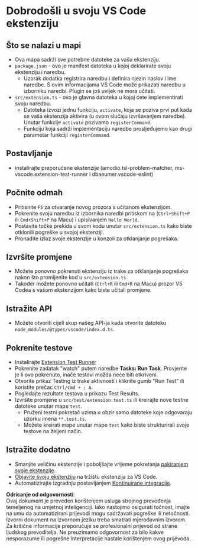 # Dobrodošli u svoju VS Code ekstenziju

## Što se nalazi u mapi

* Ova mapa sadrži sve potrebne datoteke za vašu ekstenziju.
* `package.json` - ovo je manifest datoteka u kojoj deklarirate svoju ekstenziju i naredbu.
  * Uzorak dodatka registrira naredbu i definira njezin naslov i ime naredbe. S ovim informacijama VS Code može prikazati naredbu u izborniku naredbi. Plugin se još uvijek ne mora učitati.
* `src/extension.ts` - ovo je glavna datoteka u kojoj ćete implementirati svoju naredbu.
  * Datoteka izvozi jednu funkciju, `activate`, koja se poziva prvi put kada se vaša ekstenzija aktivira (u ovom slučaju izvršavanjem naredbe). Unutar funkcije `activate` pozivamo `registerCommand`.
  * Funkciju koja sadrži implementaciju naredbe prosljeđujemo kao drugi parametar funkciji `registerCommand`.

## Postavljanje

* instalirajte preporučene ekstenzije (amodio.tsl-problem-matcher, ms-vscode.extension-test-runner i dbaeumer.vscode-eslint)

## Počnite odmah

* Pritisnite `F5` za otvaranje novog prozora s učitanom ekstenzijom.
* Pokrenite svoju naredbu iz izbornika naredbi pritiskom na (`Ctrl+Shift+P` ili `Cmd+Shift+P` na Macu) i upisivanjem `Hello World`.
* Postavite točke prekida u svom kodu unutar `src/extension.ts` kako biste otklonili pogreške u svojoj ekstenziji.
* Pronađite izlaz svoje ekstenzije u konzoli za otklanjanje pogrešaka.

## Izvršite promjene

* Možete ponovno pokrenuti ekstenziju iz trake za otklanjanje pogrešaka nakon što promijenite kod u `src/extension.ts`.
* Također možete ponovno učitati (`Ctrl+R` ili `Cmd+R` na Macu) prozor VS Codea s vašom ekstenzijom kako biste učitali promjene.

## Istražite API

* Možete otvoriti cijeli skup našeg API-ja kada otvorite datoteku `node_modules/@types/vscode/index.d.ts`.

## Pokrenite testove

* Instalirajte [Extension Test Runner](https://marketplace.visualstudio.com/items?itemName=ms-vscode.extension-test-runner)
* Pokrenite zadatak "watch" putem naredbe **Tasks: Run Task**. Provjerite je li ovo pokrenuto, inače testovi možda neće biti otkriveni.
* Otvorite prikaz Testing iz trake aktivnosti i kliknite gumb "Run Test" ili koristite prečac `Ctrl/Cmd + ; A`.
* Pogledajte rezultate testova u prikazu Test Results.
* Izvršite promjene u `src/test/extension.test.ts` ili kreirajte nove testne datoteke unutar mape `test`.
  * Pruženi testni pokretač uzima u obzir samo datoteke koje odgovaraju uzorku imena `**.test.ts`.
  * Možete kreirati mape unutar mape `test` kako biste strukturirali svoje testove na željeni način.

## Istražite dodatno

* Smanjite veličinu ekstenzije i poboljšajte vrijeme pokretanja [pakiranjem svoje ekstenzije](https://code.visualstudio.com/api/working-with-extensions/bundling-extension).
* [Objavite svoju ekstenziju](https://code.visualstudio.com/api/working-with-extensions/publishing-extension) na tržištu ekstenzija za VS Code.
* Automatizirajte izgradnju postavljanjem [Kontinuirane integracije](https://code.visualstudio.com/api/working-with-extensions/continuous-integration).

**Odricanje od odgovornosti**:  
Ovaj dokument je preveden korištenjem usluga strojnog prevođenja temeljenog na umjetnoj inteligenciji. Iako nastojimo osigurati točnost, imajte na umu da automatizirani prijevodi mogu sadržavati pogreške ili netočnosti. Izvorni dokument na izvornom jeziku treba smatrati mjerodavnim izvorom. Za kritične informacije preporučuje se profesionalni prijevod od strane ljudskog prevoditelja. Ne preuzimamo odgovornost za bilo kakve nesporazume ili pogrešne interpretacije nastale korištenjem ovog prijevoda.